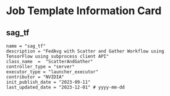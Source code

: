 # Job Template Information Card

## sag_tf
    name = "sag_tf"
    description = "FedAvg with Scatter and Gather Workflow using TensorFlow using subprocess client API" 
    class_name  =  "ScatterAndGather"
    controller_type = "server"
    executor_type = "launcher_executor"
    contributor = "NVIDIA"
    init_publish_date = "2023-09-11"
    last_updated_date = "2023-12-01" # yyyy-mm-dd
